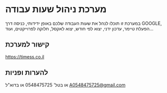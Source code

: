 # מערכת ניהול שעות עבודה
במערכת זו תוכלו לנהל את שעות העבודה שלכם באופן ידידותי, כניסה דרך GOOGLE, הפעלת טיימר, עדכון ידני, יצוא לפי חודש, יצוא לאקסל, חלוקה לפרוייקטים, ועוד...
## קישור למערכת
https://timess.co.il
## להערות ופניות
או בטל' 0548475725 או בדוא"ל A0548475725@gmail.com
